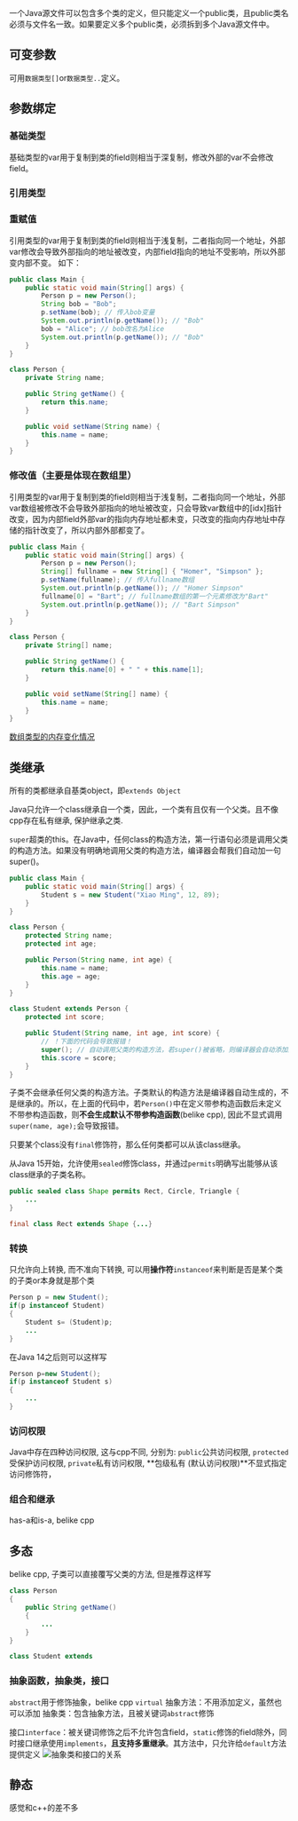 一个Java源文件可以包含多个类的定义，但只能定义一个public类，且public类名必须与文件名一致。如果要定义多个public类，必须拆到多个Java源文件中。

## 可变参数
可用`数据类型[]`or`数据类型..`定义。

## 参数绑定
### 基础类型
基础类型的var用于复制到类的field则相当于深复制，修改外部的var不会修改field。
### 引用类型
### 重赋值
引用类型的var用于复制到类的field则相当于浅复制，二者指向同一个地址，外部var修改会导致外部指向的地址被改变，内部field指向的地址不受影响，所以外部变内部不变。
如下：
```java
public class Main {
    public static void main(String[] args) {
        Person p = new Person();
        String bob = "Bob";
        p.setName(bob); // 传入bob变量
        System.out.println(p.getName()); // "Bob"
        bob = "Alice"; // bob改名为Alice
        System.out.println(p.getName()); // "Bob"
    }
}

class Person {
    private String name;

    public String getName() {
        return this.name;
    }

    public void setName(String name) {
        this.name = name;
    }
}
```

### 修改值（主要是体现在数组里）
引用类型的var用于复制到类的field则相当于浅复制，二者指向同一个地址，外部var数组被修改不会导致外部指向的地址被改变，只会导致var数组中的[idx]指针改变，因为内部field外部var的指向内存地址都未变，只改变的指向内存地址中存储的指针改变了，所以内部外部都变了。
```java
public class Main {
    public static void main(String[] args) {
        Person p = new Person();
        String[] fullname = new String[] { "Homer", "Simpson" };
        p.setName(fullname); // 传入fullname数组
        System.out.println(p.getName()); // "Homer Simpson"
        fullname[0] = "Bart"; // fullname数组的第一个元素修改为"Bart"
        System.out.println(p.getName()); // "Bart Simpson"
    }
}

class Person {
    private String[] name;

    public String getName() {
        return this.name[0] + " " + this.name[1];
    }

    public void setName(String[] name) {
        this.name = name;
    }
}
```
[数组类型的内存变化情况](./1.与C++的一些变量类型区别.md#数组)

## 类继承
所有的类都继承自基类object，即`extends Object`

Java只允许一个class继承自一个类，因此，一个类有且仅有一个父类。且不像cpp存在私有继承, 保护继承之类.

`super`超类的this。在Java中，任何class的构造方法，第一行语句必须是调用父类的构造方法。如果没有明确地调用父类的构造方法，编译器会帮我们自动加一句super()。
```java
public class Main {
    public static void main(String[] args) {
        Student s = new Student("Xiao Ming", 12, 89);
    }
}

class Person {
    protected String name;
    protected int age;

    public Person(String name, int age) {
        this.name = name;
        this.age = age;
    }
}

class Student extends Person {
    protected int score;

    public Student(String name, int age, int score) {
        // ！下面的代码会导致报错！
        super(); // 自动调用父类的构造方法，若super()被省略，则编译器会自动添加默认super()
        this.score = score;
    }
}
```
子类不会继承任何父类的构造方法。子类默认的构造方法是编译器自动生成的，不是继承的。所以，在上面的代码中，若`Person()`中在定义带参构造函数后未定义不带参构造函数，则**不会生成默认不带参构造函数**(belike cpp), 因此不显式调用`super(name, age);`会导致报错。

只要某个class没有`final`修饰符，那么任何类都可以从该class继承。

从Java 15开始，允许使用`sealed`修饰class，并通过`permits`明确写出能够从该class继承的子类名称。
```java
public sealed class Shape permits Rect, Circle, Triangle {
    ...
}

final class Rect extends Shape {...}
```

### 转换
只允许向上转换, 而不准向下转换, 可以用**操作符**`instanceof`来判断是否是某个类的子类or本身就是那个类
```java
Person p = new Student();
if(p instanceof Student)
{
    Student s= (Student)p;
    ...
}
```
在Java 14之后则可以这样写
```java
Person p=new Student();
if(p instanceof Student s)
{
    ...
}
```

### 访问权限
Java中存在四种访问权限, 这与cpp不同, 分别为: `public`公共访问权限, `protected`受保护访问权限, `private`私有访问权限, **包级私有 (默认访问权限)**不显式指定访问修饰符，

### 组合和继承
has-a和is-a, belike cpp

## 多态
belike cpp, 子类可以直接覆写父类的方法, 但是推荐这样写
```java
class Person
{
    public String getName()
    {
        ...
    }
}

class Student extends
```

### 抽象函数，抽象类，接口
`abstract`用于修饰抽象，belike cpp `virtual`
抽象方法：不用添加定义，虽然也可以添加
抽象类：包含抽象方法，且被关键词`abstract`修饰

接口`interface`：被关键词修饰之后不允许包含field，`static`修饰的field除外，同时接口继承使用`implements`，**且支持多重继承**。其方法中，只允许给`default`方法提供定义
![抽象类和接口的关系]("./../img/抽象类和接口的关系.png")

## 静态
感觉和c++的差不多